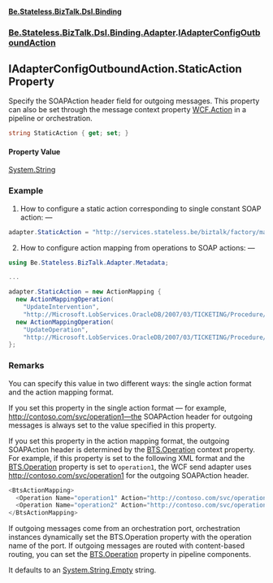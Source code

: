 #### [Be.Stateless.BizTalk.Dsl.Binding](README.md 'README')
### [Be.Stateless.BizTalk.Dsl.Binding.Adapter](Be.Stateless.BizTalk.Dsl.Binding.Adapter.md 'Be.Stateless.BizTalk.Dsl.Binding.Adapter').[IAdapterConfigOutboundAction](IAdapterConfigOutboundAction.md 'Be.Stateless.BizTalk.Dsl.Binding.Adapter.IAdapterConfigOutboundAction')

## IAdapterConfigOutboundAction.StaticAction Property

Specify the SOAPAction header field for outgoing messages. This property can also be set through the message context
property [WCF.Action](https://docs.microsoft.com/en-us/dotnet/api/WCF.Action 'WCF.Action') in a pipeline or orchestration.

```csharp
string StaticAction { get; set; }
```

#### Property Value
[System.String](https://docs.microsoft.com/en-us/dotnet/api/System.String 'System.String')

### Example
1. How to configure a static action corresponding to single constant SOAP action: — 
  
  ```csharp
  adapter.StaticAction = "http://services.stateless.be/biztalk/factory/mail/1.1/IMailService/SendMessage";
  ```
2. How to configure action mapping from operations to SOAP actions: — 
  
  ```csharp
  using Be.Stateless.BizTalk.Adapter.Metadata;
  
  ...
  
  adapter.StaticAction = new ActionMapping {
    new ActionMappingOperation(
      "UpdateIntervention",
      "http://Microsoft.LobServices.OracleDB/2007/03/TICKETING/Procedure/UPDATE_INTERVENTION"),
    new ActionMappingOperation(
      "UpdateOperation",
      "http://Microsoft.LobServices.OracleDB/2007/03/TICKETING/Procedure/UPDATE_OPERATION")
  };
  ```

### Remarks

You can specify this value in two different ways: the single action format and the action mapping format.

If you set this property in the single action format — for example,
http://contoso.com/svc/operation1—the SOAPAction header for outgoing messages is always set to the
value specified in this property.

If you set this property in the action mapping format, the outgoing SOAPAction header is determined by the [BTS.Operation](https://docs.microsoft.com/en-us/dotnet/api/BTS.Operation 'BTS.Operation') context property. For example, if this property is set to the following XML format and the
[BTS.Operation](https://docs.microsoft.com/en-us/dotnet/api/BTS.Operation 'BTS.Operation') property is set to `operation1`, the WCF send adapter uses
http://contoso.com/svc/operation1 for the outgoing SOAPAction header.

```csharp
<BtsActionMapping>
  <Operation Name="operation1" Action="http://contoso.com/svc/operation1"/>
  <Operation Name="operation2" Action="http://contoso.com/svc/operation2"/>
</BtsActionMapping>
```

If outgoing messages come from an orchestration port, orchestration instances dynamically set the BTS.Operation
property with the operation name of the port. If outgoing messages are routed with content-based routing, you can set
the [BTS.Operation](https://docs.microsoft.com/en-us/dotnet/api/BTS.Operation 'BTS.Operation') property in pipeline components.

It defaults to an [System.String.Empty](https://docs.microsoft.com/en-us/dotnet/api/System.String.Empty 'System.String.Empty') string.